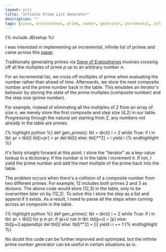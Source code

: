 ```yaml
---
layout: post
title: "Infinite Prime List Generator"
description: ""
tags: [sieve, eratosthenes, prime, number, generator, incremental, infinite, list, python]
---
```

{% include JB/setup %}

I was interested in implementing an incremental, infinite list of primes and came across this [paper][jfp].

Traditionally generating primes via [Sieve of Eratosthenes][sieve] involves crossing off all the multiples of prime *p* up to an arbitrary number *n*.

For an incremental list, we cross off multiples of prime when evaluating the number rather than ahead of time. Afterwards, we store the next composite number and the prime number back in the table. This emulates an iterator's behavior by storing the state of the prime multiples (composite number) and the step size (prime number).

For example, instead of eliminating all the multiples of 2 from an array of size *n*, we merely store the first composite and step size (4,2) in our table. Progressing through the natural set starting from 2, any numbers not already in the table are primes.

{% highlight python %}
def gen_prime():
    tbl = dict()
    i = 2
    while True:
        if i in tbl:
            pr = tbl[i]
            tbl[i+pr] = pr
            del tbl[i]
        else:
            tbl[i**2] = i
            yield i
{% endhighlight %}

It's fairly straight forward at this point. I store the "iterator" as a key-value lookup in a dictionary. If the number is in the table I increment it. If not, I yield the prime number and add the next multiple of the prime back into the table.

The problem occurs when there's a collision of a composite number from two different primes. For example, 12 includes both primes 2 and 3 as divisors. The above code would store (12,3) in the table, only to be overwritten later on by (12,2). To solve this I store the step as a list and append if it exists. As a result, I need to parse all the steps when coming across an composite in the table.

{% highlight python %}
def gen_prime():
    tbl = dict()
    i = 2
    while True:
        if i in tbl:
            pr = tbl[i]
            for p in pr:
                if (p+i) not in tbl:
                    tbl[p+i] = [p]
                else:
                    tbl[p+i].append(p)
            del tbl[i]
        else:
            tbl[i**2] = [i]
            yield i
        i += 1
{% endhighlight %}

No doubt this code can be further improved and optimized, but the infinite prime number generator can be useful in certain situations as is.

[sieve]: https://en.wikipedia.org/wiki/Sieve_of_Eratosthenes
[jfp]: http://www.cs.hmc.edu/~oneill/papers/Sieve-JFP.pdf
